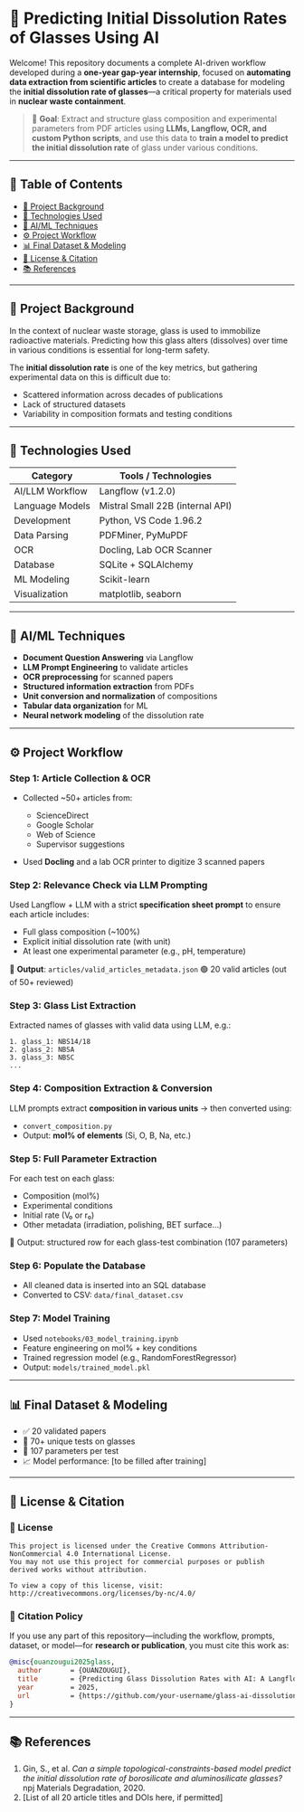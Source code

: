 # 🧪 Predicting Initial Dissolution Rates of Glasses Using AI

Welcome! This repository documents a complete AI-driven workflow developed during a **one-year gap-year internship**, focused on **automating data extraction from scientific articles** to create a database for modeling the **initial dissolution rate of glasses**—a critical property for materials used in **nuclear waste containment**.

> 🧠 **Goal**: Extract and structure glass composition and experimental parameters from PDF articles using **LLMs, Langflow, OCR, and custom Python scripts**, and use this data to **train a model to predict the initial dissolution rate** of glass under various conditions.

---

## 📌 Table of Contents

* [🔬 Project Background](#-project-background)
* [🧰 Technologies Used](#-technologies-used)
* [🧠 AI/ML Techniques](#-aiml-techniques)
* [⚙️ Project Workflow](#-project-workflow)
* [📊 Final Dataset & Modeling](#-final-dataset--modeling)
* [📎 License & Citation](#-license--citation)
* [📚 References](#-references)

---

## 🔬 Project Background

In the context of nuclear waste storage, glass is used to immobilize radioactive materials. Predicting how this glass alters (dissolves) over time in various conditions is essential for long-term safety.

The **initial dissolution rate** is one of the key metrics, but gathering experimental data on this is difficult due to:

* Scattered information across decades of publications
* Lack of structured datasets
* Variability in composition formats and testing conditions

---

## 🧰 Technologies Used

| Category        | Tools / Technologies             |
| --------------- | -------------------------------- |
| AI/LLM Workflow | Langflow (v1.2.0)                |
| Language Models | Mistral Small 22B (internal API) |
| Development     | Python, VS Code 1.96.2           |
| Data Parsing    | PDFMiner, PyMuPDF                |
| OCR             | Docling, Lab OCR Scanner         |
| Database        | SQLite + SQLAlchemy              |
| ML Modeling     | Scikit-learn                     |
| Visualization   | matplotlib, seaborn              |

---

## 🧠 AI/ML Techniques

* **Document Question Answering** via Langflow
* **LLM Prompt Engineering** to validate articles
* **OCR preprocessing** for scanned papers
* **Structured information extraction** from PDFs
* **Unit conversion and normalization** of compositions
* **Tabular data organization** for ML
* **Neural network modeling** of the dissolution rate

---

## ⚙️ Project Workflow

### Step 1: Article Collection & OCR

* Collected \~50+ articles from:

  * ScienceDirect
  * Google Scholar
  * Web of Science
  * Supervisor suggestions
* Used **Docling** and a lab OCR printer to digitize 3 scanned papers

### Step 2: Relevance Check via LLM Prompting

Used Langflow + LLM with a strict **specification sheet prompt** to ensure each article includes:

* Full glass composition (\~100%)
* Explicit initial dissolution rate (with unit)
* At least one experimental parameter (e.g., pH, temperature)

📄 **Output**: `articles/valid_articles_metadata.json`
🟢 20 valid articles (out of 50+ reviewed)

### Step 3: Glass List Extraction

Extracted names of glasses with valid data using LLM, e.g.:

```
1. glass_1: NBS14/18
2. glass_2: NBSA
3. glass_3: NBSC
...
```

### Step 4: Composition Extraction & Conversion

LLM prompts extract **composition in various units** → then converted using:

* `convert_composition.py`
* Output: **mol% of elements** (Si, O, B, Na, etc.)

### Step 5: Full Parameter Extraction

For each test on each glass:

* Composition (mol%)
* Experimental conditions
* Initial rate (V₀ or r₀)
* Other metadata (irradiation, polishing, BET surface...)

🔢 Output: structured row for each glass-test combination (107 parameters)

### Step 6: Populate the Database

* All cleaned data is inserted into an SQL database
* Converted to CSV: `data/final_dataset.csv`

### Step 7: Model Training

* Used `notebooks/03_model_training.ipynb`
* Feature engineering on mol% + key conditions
* Trained regression model (e.g., RandomForestRegressor)
* Output: `models/trained_model.pkl`

---

## 📊 Final Dataset & Modeling

* ✅ 20 validated papers
* 🧪 70+ unique tests on glasses
* 🧾 107 parameters per test
* 📈 Model performance: \[to be filled after training]

---

## 📎 License & Citation

### 📜 License

```text
This project is licensed under the Creative Commons Attribution-NonCommercial 4.0 International License.
You may not use this project for commercial purposes or publish derived works without attribution.

To view a copy of this license, visit:
http://creativecommons.org/licenses/by-nc/4.0/
```

### 📌 Citation Policy

If you use any part of this repository—including the workflow, prompts, dataset, or model—for **research or publication**, you must cite this work as:

```bibtex
@misc{ouanzougui2025glass,
  author       = {OUANZOUGUI},
  title        = {Predicting Glass Dissolution Rates with AI: A Langflow-Based Workflow},
  year         = 2025,
  url          = {https://github.com/your-username/glass-ai-dissolution-rate}
}
```

---

## 📚 References

1. Gin, S., et al. *Can a simple topological-constraints-based model predict the initial dissolution rate of borosilicate and aluminosilicate glasses?* npj Materials Degradation, 2020.
2. \[List of all 20 article titles and DOIs here, if permitted]

